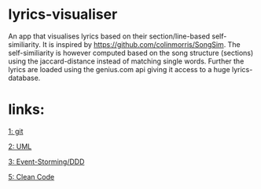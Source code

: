 # lyrics-visualiser
An app that visualises lyrics based on their section/line-based self-similiarity. 
It is inspired by https://github.com/colinmorris/SongSim. 
The self-similiarity is however computed based on the song structure (sections) using the jaccard-distance instead of matching single words.
Further the lyrics are loaded using the genius.com api giving it access to a huge lyrics-database.

# links:
<a href="https://github.com/JLiekenbrock/lyrics-visualiser">1: git</a>

<a href="https://github.com/JLiekenbrock/lyrics-visualiser/tree/main/UML">2: UML</a>

<a href="https://miro.com/app/board/uXjVOccEnLI=/?invite_link_id=553649028755">3: Event-Storming/DDD</a>

<a href="https://github.com/JLiekenbrock/lyrics-visualiser/blob/main/clean_code.txt">5: Clean Code</a>
